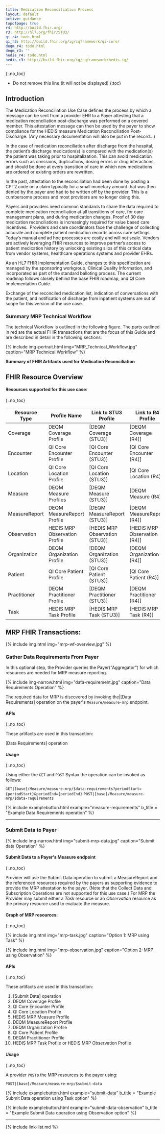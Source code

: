 ```yaml
---
title: Medication Reconciliation Process
layout: default
active: guidance
topofpage: true
r4: http://build.fhir.org/
r3: http://hl7.org/fhir/STU3/
qi_r4: todo.html
qi_r3: http://build.fhir.org/ig/cqframework/qi-core/
deqm_r4: todo.html
deqm_r3: ''
hedis_r4: todo.html
hedis_r3: http://build.fhir.org/ig/cqframework/hedis-ig/
---
```


{:.no_toc}

<!-- TOC  the css styling for this is \pages\assets\css\project.css under 'markdown-toc'-->

* Do not remove this line (it will not be displayed)
{:toc}

##  Introduction

The Medication Reconciliation Use Case defines the process by which a message can be sent from a provider EHR to a Payer attesting that a medication reconciliation post-discharge was performed on a covered member. This attestation message can then be used by the payer to show compliance for the HEDIS measure Medication Reconciliation Post-Discharge.   (Any necessary documentation will also be put in the record…)

In the case of medication reconciliation after discharge from the hospital, the patient’s discharge medication(s) is compared with the medication(s) the patient was taking prior to hospitalization. This can avoid medication errors such as omissions, duplications, dosing errors or drug interactions, and should be done at every transition of care in which new medications are ordered or existing orders are rewritten.

In the past, attestation to the reconciliation had been done by posting a CPT2 code on a claim typically for a small monetary amount that was then denied by the payer and had to be written off by the provider.  This is a cumbersome process and most providers are no longer doing this.

Payers and providers need common standards to share the data required to complete medication reconciliation at all transitions of care, for care management plans, and during medication changes. Proof of 30 day medication reconciliations is increasingly required for value based care incentives.  Providers and care coordinators face the challenge of collecting accurate and complete patient medication records across care settings. Today’s manual and ad hoc processes are costly and will not scale. Vendors are actively leveraging FHIR resources to improve partner’s access to patient medication history by unlocking existing silos of this critical data from vendor systems, healthcare operations systems and provider EHRs.

As an HL7 FHIR Implementation Guide, changes to this specification are managed by the sponsoring workgroup, Clinical Quality Information, and incorporated as part of the standard balloting process. The current roadmap follows closely behind the base FHIR roadmap, and QI Core Implementation Guide.

Exchange of the reconciled medication list, indication of conversations with the patient, and notification of discharge from inpatient systems are out of scope for this version of the use case.

### Summary MRP Technical Workflow

The technical Workflow is outlined in the following figure.  The parts outlined in red are the actual FHIR transactions that are the focus of this Guide and are described in detail in the following sections:

{% include img-portrait.html img="MRP_Technical_Workflow.jpg" caption="MRP Technical Workflow" %}

**Summary of FHIR Artifacts used for Medication Reconciliation**

## FHIR Resource Overview

#### Resources supported for this use case:
{:.no_toc}

|Resource Type|Profile Name|Link to STU3 Profile|Link to R4 Profile|
|---|---|---|---|
|Coverage|DEQM Coverage Profile|[DEQM Coverage (STU3)]|[DEQM Coverage (R4)]|
|Encounter|QI Core Encounter Profile|[QI Core Encounter (STU3)]|[QI Core Encounter (R4)]|
|Location|QI Core Location Profile|[QI Core Location (STU3)]|[QI Core Location (R4)]|
|Measure|DEQM Measure Profiles|[DEQM Measure (STU3)]|[DEQM Measure  (R4)]|
|MeasureReport|DEQM MeasureReport Profile|[DEQM MeasureReport (STU3)]|[DEQM MeasureReport (R4)]|
|Observation|HEDIS MRP Observation Profile|[HEDIS MRP Observation (STU3)]|[HEDIS MRP Observation (R4)]|
|Organization|DEQM Organization Profile|[DEQM Organization (STU3)]|[DEQM Organization (R4)]|
|Patient|QI Core Patient Profile|[QI Core Patient (STU3)]|[QI Core Patient (R4)]|
|Practitioner|DEQM Practitioner Profile|[DEQM Practitioner (STU3)]|[DEQM Practitioner (R4)]|
|Task|HEDIS MRP Task Profile|[HEDIS MRP Task (STU3)]|[HEDIS MRP Task (R4)]|


## MRP FHIR Transactions:

{% include img.html img="mrp-wf-overview.jpg" %}

### Gather Data Requirements From Payer


In this optional step, the Provider queries the Payer("Aggregator") for which resources are needed for MRP measure reporting.

{% include img-narrow.html img="data-requirement.jpg" caption="Data Requirements Operation" %}

The required data for MRP is discovered by invoking the|[Data Requirements] operation on the payer's `Measure/measure-mrp` endpoint.

#### APIs
{:.no_toc}

These artifacts are used in this transaction:

[Data Requirements] operation

#### Usage
{:.no_toc}

Using either the `GET` and `POST` Syntax the operation can be invoked as follows:

`GET|[base]/Measure/measure-mrp/$data-requirements?periodStart={periodStart}&periodEnd={periodEnd}`
`POST|[base]/Measure/measure-mrp/$data-requirements`

{% include examplebutton.html example="measure-requirements" b_title = "Example Data Requirements operation" %}

---

### Submit Data to Payer

{% include img-narrow.html img="submit-mrp-data.jpg" caption="Submit data Operation" %}

#### Submit Data to a Payer's Measure endpoint
{:.no_toc}

Provider will use the Submit Data operation to submit a MeasureReport and the referenced resources required by the payers as supporting evidence to provide the MRP attestation to the payer.  (Note that the Collect Data and Subscription Operations are not supported for this use case.)  For MRP the Provider may submit either a *Task* resource or an *Observation* resource as the primary resource used to evaluate the measure.

#### Graph of MRP resources:
{:.no_toc}

{% include img.html img="mrp-task.jpg" caption="Option 1: MRP using Task" %}

{% include img.html img="mrp-observation.jpg" caption="Option 2: MRP using Observation" %}

#### APIs
{:.no_toc}

These artifacts are used in this transaction:

1. [Submit Data] operation
1. DEQM Coverage Profile
1. QI Core Encounter Profile
1. QI Core Location Profile
1. HEDIS MRP Measure Profile
1. DEQM MeasureReport Profile
1. DEQM Organization Profile
1. QI Core Patient Profile
1. DEQM Practitioner Profile
1. HEDIS MRP Task Profile or HEDIS MRP Observation Profile

#### Usage
{:.no_toc}

A provider `POST`s the MRP resources to the payer using:

`POST|[base]/Measure/measure-mrp/$submit-data`



{% include examplebutton.html example="submit-data" b_title = "Example Submit Data operation using Task option" %}

<!--
[![Run in Postman](https://run.pstmn.io/button.svg)](https://app.getpostman.com/run-collection/22fbcdcc6df16bace3b0)
-->


{% include examplebutton.html example="submit-data-observation"  b_title = "Example Submit Data operation using Observation option" %}

<!-- >[![Run in Postman](https://run.pstmn.io/button.svg)](https://app.getpostman.com/run-collection/22fbcdcc6df16bace3b0)
-->

---
<!--{% raw %}

### Usage

example how to use a button to expand an inline example....

{% include examplebutton.html example="foo" %}

{% endraw %}-->

{% include link-list.md %}
